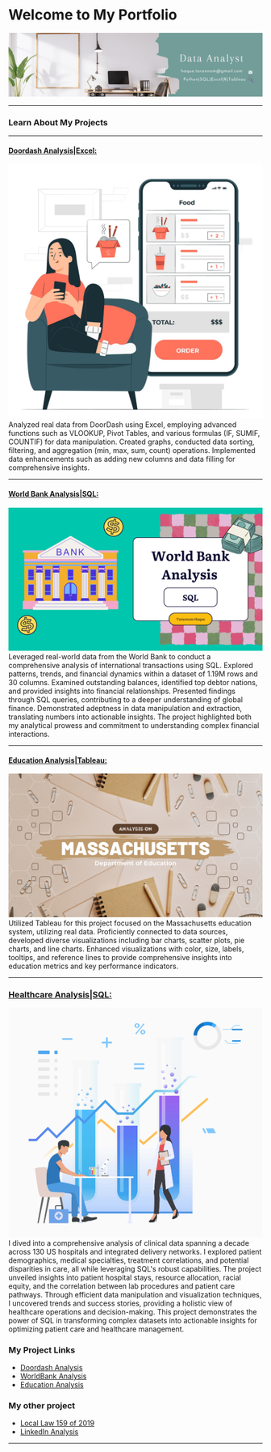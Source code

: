 # Welcome to My Portfolio

[<img src="images/Blue Illustrated Technology General LinkedIn Banner-4.png?raw=true"/>](https://www.linkedin.com/in/tarannom-haque/)

---

### Learn About My Projects

---
#### [Doordash Analysis|Excel:](https://www.linkedin.com/pulse/data-driven-case-study-doordashs-operations-tarannom-haque/)
[<img src="images/5739256.jpg?raw=true"/>](https://www.linkedin.com/pulse/data-driven-case-study-doordashs-operations-tarannom-haque/)
Analyzed real data from DoorDash using Excel, employing advanced functions such as VLOOKUP, Pivot Tables, and various formulas (IF, SUMIF, COUNTIF) for data manipulation. Created graphs, conducted data sorting, filtering, and aggregation (min, max, sum, count) operations. Implemented data enhancements such as adding new columns and data filling for comprehensive insights. 

---

#### [World Bank Analysis|SQL:](https://www.linkedin.com/pulse/sql-project-real-world-data-from-bank-tarannom-haque/)
[<img src="images/Tarannom Haque.png?raw=true"/>](https://www.linkedin.com/pulse/sql-project-real-world-data-from-bank-tarannom-haque/)
Leveraged real-world data from the World Bank to conduct a comprehensive analysis of international transactions using SQL. Explored patterns, trends, and financial dynamics within a dataset of 1.19M rows and 30 columns. Examined outstanding balances, identified top debtor nations, and provided insights into financial relationships. Presented findings through SQL queries, contributing to a deeper understanding of global finance. Demonstrated adeptness in data manipulation and extraction, translating numbers into actionable insights. The project highlighted both my analytical prowess and commitment to understanding complex financial interactions.

---

#### [Education Analysis|Tableau:](https://www.linkedin.com/pulse/education-project-analyzing-massachusetts-school-data-tarannom-haque/)
[<img src="images/Subscribe.png?raw=true"/>](https://www.linkedin.com/pulse/education-project-analyzing-massachusetts-school-data-tarannom-haque/)
Utilized Tableau for this project focused on the Massachusetts education system, utilizing real data. Proficiently connected to data sources, developed diverse visualizations including bar charts, scatter plots, pie charts, and line charts. Enhanced visualizations with color, size, labels, tooltips, and reference lines to provide comprehensive insights into education metrics and key performance indicators.

---

### [Healthcare Analysis|SQL:](https://www.linkedin.com/pulse/optimizing-healthcare-insights-from-data-analysis-tarannom-haque/)
[<img src="images/19742.jpg?raq=true"/>](https://www.linkedin.com/pulse/optimizing-healthcare-insights-from-data-analysis-tarannom-haque/)
I dived into a comprehensive analysis of clinical data spanning a decade across 130 US hospitals and integrated delivery networks. I explored patient demographics, medical specialties, treatment correlations, and potential disparities in care, all while leveraging SQL's robust capabilities. The project unveiled insights into patient hospital stays, resource allocation, racial equity, and the correlation between lab procedures and patient care pathways. Through efficient data manipulation and visualization techniques, I uncovered trends and success stories, providing a holistic view of healthcare operations and decision-making. This project demonstrates the power of SQL in transforming complex datasets into actionable insights for optimizing patient care and healthcare management.

### My Project Links

- [Doordash Analysis](https://www.linkedin.com/pulse/data-driven-case-study-doordashs-operations-tarannom-haque/)
- [WorldBank Analysis](https://www.linkedin.com/pulse/sql-project-real-world-data-from-bank-tarannom-haque/)
- [Education Analysis](https://www.linkedin.com/pulse/education-project-analyzing-massachusetts-school-data-tarannom-haque/)

### My other project

- [Local Law 159 of 2019](https://www.rpubs.com/Tarannom/1013086)
- [LinkedIn Analysis](https://www.linkedin.com/pulse/linkedin-analysis-tarannom-haque/)

---
